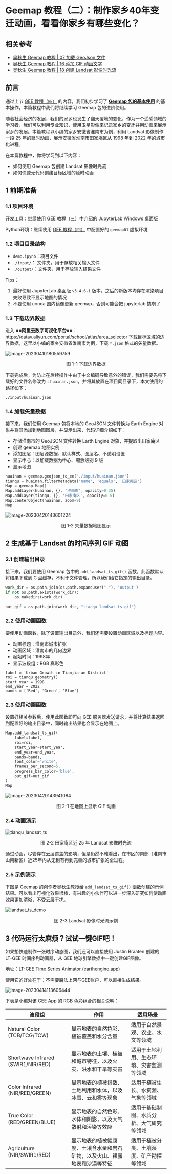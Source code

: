 # Geemap 教程（二）：制作家乡40年变迁动画，看看你家乡有哪些变化？



## 相关参考

- [吴秋生 Geemap 教程 | 07 加载 GeoJson 文件](https://geemap.org/notebooks/07_geojson/)
- [吴秋生 Geemap 教程 | 16 添加 GIF 动画文字](https://geemap.org/notebooks/16_add_animated_text/)
- [吴秋生 Geemap 教程 | 18 创建 Landsat 影像时光流](https://geemap.org/notebooks/18_create_landsat_timelapse/)



## 前言

通过上节 [GEE 教程（四）](https://mp.weixin.qq.com/s?__biz=MzIxNDQ0NDY1NQ==&mid=2247496393&idx=1&sn=3e9510bf3e308636c1ce4d44fc663446&chksm=97a5cdc9a0d244df4fb5d39b7fcc96eaf13fd79e9de4e3cb37ee0852912e6f3b0630ed5701f1&cur_album_id=2463398802934808577&scene=189#wechat_redirect) 的内容，我们初步学习了 **<u>Geemap 包的基本使用</u>** 的基本操作，本篇教程中我们将继续学习 Geemap 包的进阶使用。

随着社会经济的发展，我们的家乡也发生了翻天覆地的变化，作为一个遥感领域的学习者，我们可以利用专业知识，使用卫星影像来记录家乡的变迁并用动画来展示家乡的发展。本篇教程以小编的家乡安徽省淮南市为例，利用 Landsat 影像制作一段 25 年的延时动画，展示安徽省淮南市田家庵区从 1998 年到 2022 年的城市化进程。

在本篇教程中，你将学习到以下内容：

- 如何使用 Geemap 包创建 Landsat 影像时光流
- 如何快速无代码创建目标区域的延时动画



## 1 前期准备

### 1.1 项目环境

开发工具：继续使用 [GEE 教程（三）](https://mp.weixin.qq.com/s?__biz=MzIxNDQ0NDY1NQ==&mid=2247496252&idx=1&sn=69e3a49a6748354c87133ecabfddfc3c&chksm=97a5cd3ca0d2442a760cdf90130ad0133c99610033abfcd64e4eae52ee72ba0adaa020036fd1&scene=178&cur_album_id=2650193990876659713#rd)中介绍的 JupyterLab Windows 桌面版

Python环境：继续使用  [GEE 教程（四）](https://mp.weixin.qq.com/s?__biz=MzIxNDQ0NDY1NQ==&mid=2247496393&idx=1&sn=3e9510bf3e308636c1ce4d44fc663446&chksm=97a5cdc9a0d244df4fb5d39b7fcc96eaf13fd79e9de4e3cb37ee0852912e6f3b0630ed5701f1&cur_album_id=2463398802934808577&scene=189#wechat_redirect) 中配置好的 `geemap01` 虚拟环境

### 1.2 项目目录结构

- `demo.ipynb`：项目文件
- `./input/`： 文件夹，用于存放相关输入文件
- `./output/`：文件夹，用于存放输入结果文件

Tips：

1. 最好使用 JupyterLab 桌面版 `v3.4.6-1` 版本，之后的新版本均存在渲染项目失败导致不显示地图的情况
2. 不要使用 conda 国内镜像更新 geemap，否则可能会把 jupyterlab 搞崩了

### 1.3 下载边界数据

进入 **==阿里云数字可视化平台==**：https://datav.aliyun.com/portal/school/atlas/area_selector 下载目标区域的边界数据，这里以小编的家乡安徽省淮南市为例，下载 `*.json` 格式的矢量数据。

![image-20230410180559759](./img/image-20230410180559759.png)

<center>图 1-1 下载边界数据</center>

下载完成后，为防止在后续操作中由于中文编码导致意外的错误，我们需要先将下载好的文件名修改为：`huainan.json`，并将其放置在项目同目录下，本文使用的路径如下：

```
./input/huainan.json
```

### 1.4 加载矢量数据

接下来，我们使用 Geemap 包将本地的 GeoJSON 文件转换为 Earth Engine 对象并将其添加到地图图层，并显示出来，代码详细介绍如下：

- 存储淮南市的 GeoJSON 文件转换 Earth Engine 对象，并提取出田家庵区
- 创建 geemap 地图实例
- 添加图层：图层源数据、默认样式、图层名、不透明设置
- 显示中心：以加载数据为中心、缩放级别 9 级
- 显示地图

```python
huainan = geemap.geojson_to_ee("./input/huainan.json")
tianqu = huainan.filterMetadata('name', 'equals', '田家庵区')
Map = geemap.Map()
Map.addLayer(huainan, {}, '淮南市', opacity=0.35)
Map.addLayer(tianqu, {}, '田家庵区', opacity=0.5)
Map.centerObject(huainan, zoom=9)
Map
```

![image-20230420143601224](./img/image-20230420143601224.png)

<center>图 1-2 矢量数据地图显示</center>



## 2 生成基于 Landsat 的时间序列 GIF 动图

### 2.1 创建输出目录

接下来，我们要使用 Geemap 包中的 `add_landsat_ts_gif()`  函数，此函数默认将结果下载到 C 盘缓存，不利于文件管理，所以我们给它指定的输出目录。

```python
work_dir = os.path.join(os.path.expanduser("."), 'output')
if not os.path.exists(work_dir):
    os.makedirs(work_dir)
   
out_gif = os.path.join(work_dir, "tianqu_landsat_ts.gif")
```

### 2.2 使用动画函数

要使用动画函数，除了设置输出目录外，我们还需要设置动画区域以及标题内容。

- 动画标题：淮南市城市扩张
- 动画区域：淮南市的几何边界
- 起始时间：1998年
- 显示波段组：RGB 真彩色

```
label = 'Urban Growth in Tianjia-an District'
roi = tianqu.geometry()
start_year = 1998
end_year = 2022
bands = ['Red', 'Green', 'Blue']
```

### 2.3 使用动画函数

设置好相关参数后，使用此函数即可向 GEE 服务器发送请求，并将计算结果返回到配置好的输出目录中，同时输出结果也会显示在地图上。

```python
Map.add_landsat_ts_gif(
    label=label,
    roi=roi,
    start_year=start_year,
    end_year=end_year,
    bands=bands,
    font_color='white',
    frames_per_second=5,
    progress_bar_color='blue',
    out_gif=out_gif
)
Map
```

![image-20230420143941084](./img/image-20230420143941084.png)

<center>图 2-1 在地图上显示 GIF 动画</center>

### 2.4 动画演示

![tianqu_landsat_ts](./img/tianqu_landsat_ts.gif)

<center>图 2-2 田家庵区近 25 年 Landsat 影像时光流</center>

通过动画，尽管存在云层遮盖的影响，但是仍然不难看出，在市区的南部（淮南市山南新区）近25年内从无到有再到完善的城市扩张的全过程。

### 2.5 示例演示

下图是 Geemap 的创作者吴秋生教授给 `add_landsat_ts_gif()` 函数创建的示例结果。可以看出可视化效果很棒，有兴趣的小伙伴可以进一步深入研究如何使动画效果更加清晰，不受云层干扰。

![landsat_ts_demo](./img/landsat_ts_demo.gif)

<center>图 2-3 Landsat 影像时光流示例</center>



## 3 代码运行太麻烦？试试一键GIF吧！

如果想快速制作一张时序动态图，我们还可以直接使用 Justin Braaten 创建的 LT-GEE 时间序列动画器，从 GEE 地球引擎数据中一键创建GIF图像。

地址：[LT-GEE Time Series Animator (earthengine.app)](https://emaprlab.users.earthengine.app/view/lt-gee-time-series-animator)

使用它的好处在于：不需要魔法上网与GEE账户，可以直接生成结果。

![image-20230414113606444](./img/image-20230414113606444.png)

下表是小编对该 GEE App 的 RGB 色彩组合的相关说明：

| 波段组                             | 作用                                                         | 适用场景                                 |
| ---------------------------------- | ------------------------------------------------------------ | ---------------------------------------- |
| Natural Color (TCB/TCG/TCW)        | 显示地表的自然色彩、植被覆盖和水分含量                       | 适用于自然景观、农业、水文等领域         |
| Shortwave Infrared (SWIR1/NIR/RED) | 显示地表的土壤、植被和城市特征，以及火灾、洪水和干旱等灾害   | 适用于土地利用、生态环境、灾害监测等领域 |
| Color Infrared (NIR/RED/GREEN)     | 显示地表的植被指数、土地利用和水体，以及冰雪、云和雾等现象   | 适用于植被生长、水资源、气象等领域       |
| True Color (RED/GREEN/BLUE)        | 显示地表的自然色彩、水体和阴影，以及大气散射和污染等效应     | 适用于基础制图、水质分析、大气研究等领域 |
| Agriculture (NIR/SWIR1/RED)        | 显示地表的植被健康度、土壤含水量和岩石矿物，以及火山、裸露地表和沙漠等特征 | 适用于植被分类、土壤湿度、矿产勘探等领域 |

